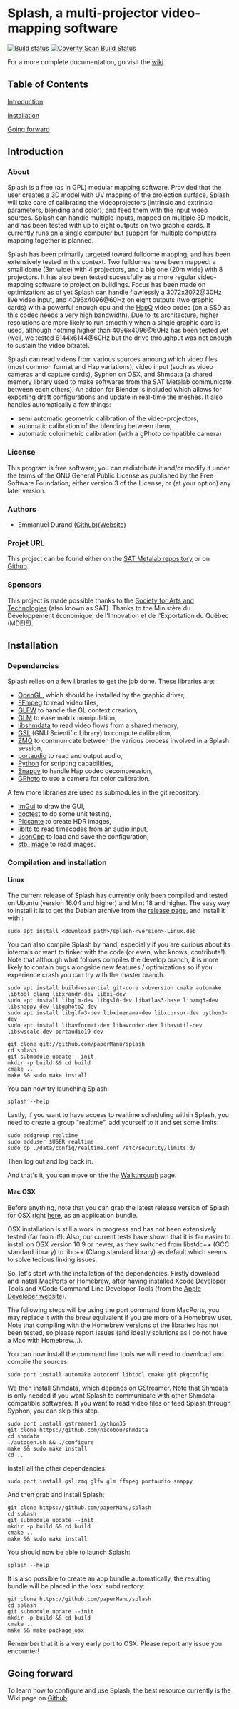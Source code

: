 Splash, a multi-projector video-mapping software
================================================

[![Build status](https://travis-ci.org/paperManu/splash.svg?branch=master)](https://travis-ci.org/paperManu/splash)
[![Coverity Scan Build Status](https://img.shields.io/coverity/scan/3544.svg)](https://scan.coverity.com/projects/papermanu-splash)

For a more complete documentation, go visit the [wiki](https://github.com/paperManu/splash/wiki).

Table of Contents
-----------------

[Introduction](#introduction)

[Installation](#installation)

[Going forward](#goingforward)


<a name="introduction"></a>
Introduction
------------

### About
Splash is a free (as in GPL) modular mapping software. Provided that the user creates a 3D model with UV mapping of the projection surface, Splash will take care of calibrating the videoprojectors (intrinsic and extrinsic parameters, blending and color), and feed them with the input video sources. Splash can handle multiple inputs, mapped on multiple 3D models, and has been tested with up to eight outputs on two graphic cards. It currently runs on a single computer but support for multiple computers mapping together is planned.

Splash has been primarily targeted toward fulldome mapping, and has been extensively tested in this context. Two fulldomes have been mapped: a small dome (3m wide) with 4 projectors, and a big one (20m wide) with 8 projectors. It has also been tested sucessfully as a more regular video-mapping software to project on buildings. Focus has been made on optimization: as of yet Splash can handle flawlessly a 3072x3072@30Hz live video input, and 4096x4096@60Hz on eight outputs (two graphic cards) with a powerful enough cpu and the [HapQ](http://vdmx.vidvox.net/blog/hap) video codec (on a SSD as this codec needs a very high bandwidth). Due to its architecture, higher resolutions are more likely to run smoothly when a single graphic card is used, although nothing higher than 4096x4096@60Hz has been tested yet (well, we tested 6144x6144@60Hz but the drive throughput was not enough to sustain the video bitrate).

Splash can read videos from various sources amoung which video files (most common format and Hap variations), video input (such as video cameras and capture cards), Syphon on OSX, and Shmdata (a shared memory library used to make softwares from the SAT Metalab communicate between each others). An addon for Blender is included which allows for exporting draft configurations and update in real-time the meshes. It also handles automatically a few things:
- semi automatic geometric calibration of the video-projectors,
- automatic calibration of the blending between them,
- automatic colorimetric calibration (with a gPhoto compatible camera)

### License
This program is free software; you can redistribute it and/or modify it under the terms of the GNU General Public License as published by the Free Software Foundation; either version 3 of the License, or (at your option) any later version.

### Authors
* Emmanuel Durand ([Github](https://github.com/paperManu))([Website](https://emmanueldurand.net))

### Projet URL
This project can be found either on the [SAT Metalab repository](http://code.sat.qc.ca/redmine/projects/splash) or on [Github](https://github.com/paperManu/splash).

### Sponsors
This project is made possible thanks to the [Society for Arts and Technologies](http://www.sat.qc.ca) (also known as SAT).
Thanks to the Ministère du Développement économique, de l'Innovation et de l'Exportation du Québec (MDEIE).


<a name="installation"/></a>
Installation
------------

### Dependencies
Splash relies on a few libraries to get the job done. These libraries are:

- [OpenGL](http://opengl.org), which should be installed by the graphic driver,
- [FFmpeg](http://ffmpeg.org/) to read video files,
- [GLFW](http://glfw.org) to handle the GL context creation,
- [GLM](http://glm.g-truc.net) to ease matrix manipulation,
- [libshmdata](http://code.sat.qc.ca/redmine/projects/libshmdata) to read video flows from a shared memory,
- [GSL](http://gnu.org/software/gsl) (GNU Scientific Library) to compute calibration,
- [ZMQ](http://zeromq.org) to communicate between the various process involved in a Splash session,
- [portaudio](http://portaudio.com/) to read and output audio,
- [Python](https://python.org) for scripting capabilities,
- [Snappy](https://code.google.com/p/snappy/) to handle Hap codec decompression,
- [GPhoto](http://gphoto.sourceforge.net/) to use a camera for color calibration.

A few more libraries are used as submodules in the git repository:

- [ImGui](https://github.com/ocornut/imgui) to draw the GUI,
- [doctest](https://github.com/onqtam/doctest/) to do some unit testing,
- [Piccante](https://github.com/banterle/piccante) to create HDR images,
- [libltc](http://x42.github.io/libltc/) to read timecodes from an audio input,
- [JsonCpp](http://jsoncpp.sourceforge.net) to load and save the configuration,
- [stb_image](https://github.com/nothings/stb) to read images.

### Compilation and installation

#### Linux

The current release of Splash has currently only been compiled and tested on Ubuntu (version 16.04 and higher) and Mint 18 and higher. The easy way to install it is to get the Debian archive from the [release page](https://github.com/paperManu/splash/releases), and install it with :

    sudo apt install <download path>/splash-<version>-Linux.deb

You can also compile Splash by hand, especially if you are curious about its internals or want to tinker with the code (or even, who knows, contribute!). Note that although what follows compiles the develop branch, it is more likely to contain bugs alongside new features / optimizations so if you experience crash you can try with the master branch.

    sudo apt install build-essential git-core subversion cmake automake libtool clang libxrandr-dev libxi-dev
    sudo apt install libglm-dev libgsl0-dev libatlas3-base libzmq3-dev libsnappy-dev libgphoto2-dev
    sudo apt install libglfw3-dev libxinerama-dev libxcursor-dev python3-dev
    sudo apt install libavformat-dev libavcodec-dev libavutil-dev libswscale-dev portaudio19-dev

    git clone git://github.com/paperManu/splash
    cd splash
    git submodule update --init
    mkdir -p build && cd build
    cmake ..
    make && sudo make install

You can now try launching Splash:

    splash --help

Lastly, if you want to have access to realtime scheduling within Splash, you need to create a group "realtime", add yourself to it and set some limits:

    sudo addgroup realtime
    sudo adduser $USER realtime
    sudo cp ./data/config/realtime.conf /etc/security/limits.d/

Then log out and log back in.

And that's it, you can move on the the [Walkthrough](./Walkthrough) page.

#### Mac OSX

Before anything, note that you can grab the latest release version of Splash for OSX right [here](https://github.com/paperManu/splash/releases), as an application bundle.

OSX installation is still a work in progress and has not been extensively tested (far from it!). Also, our current tests have shown that it is far easier to install on OSX version 10.9 or newer, as they switched from libstdc++ (GCC standard library) to libc++ (Clang standard library) as default which seems to solve tedious linking issues.

So, let's start with the installation of the dependencies. Firstly download and install [MacPorts](https://www.macports.org/install.php) or [Homebrew](https://brew.sh), after having installed Xcode Developer Tools and XCode Command Line Developer Tools (from the [Apple Developer website](https://developer.apple.com/downloads)).

The following steps will be using the port command from MacPorts, you may replace it with the brew equivalent if you are more of a Homebrew user. Note that compiling with the Homebrew versions of the libraries has not been tested, so please report issues (and ideally solutions as I do not have a Mac with Homebrew...).

You can now install the command line tools we will need to download and compile the sources:

    sudo port install automake autoconf libtool cmake git pkgconfig

We then install Shmdata, which depends on GStreamer. Note that Shmdata is only needed if you want Splash to communicate with other Shmdata-compatible softwares. If you want to read video files or feed Splash through Syphon, you can skip this step.

    sudo port install gstreamer1 python35
    git clone https://github.com/nicobou/shmdata
    cd shmdata
    ./autogen.sh && ./configure
    make && sudo make install
    cd ..

Install all the other dependencies:

    sudo port install gsl zmq glfw glm ffmpeg portaudio snappy

And then grab and install Splash:

    git clone https://github.com/paperManu/splash
    cd splash
    git submodule update --init
    mkdir -p build && cd build
    cmake ..
    make && sudo make install

You should now be able to launch Splash:

    splash --help

It is also possible to create an app bundle automatically, the resulting bundle will be placed in the 'osx' subdirectory:

    git clone https://github.com/paperManu/splash
    cd splash
    git submodule update --init
    mkdir -p build && cd build
    cmake ..
    make && make package_osx

Remember that it is a very early port to OSX. Please report any issue you encounter!

<a name="goingforward"/></a>
Going forward
-------------

To learn how to configure and use Splash, the best resource currently is the Wiki page on [Github](https://github.com/paperManu/splash/wiki).
